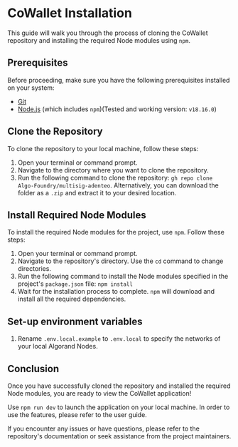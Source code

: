 # CoWallet Installation

This guide will walk you through the process of cloning the CoWallet repository and installing the required Node modules using `npm`.

## Prerequisites

Before proceeding, make sure you have the following prerequisites installed on your system:

-   [Git](https://git-scm.com/)
-   [Node.js](https://nodejs.org/) (which includes `npm`)(Tested and working version: `v18.16.0`)

## Clone the Repository

To clone the repository to your local machine, follow these steps:

1. Open your terminal or command prompt.
2. Navigate to the directory where you want to clone the repository.
3. Run the following command to clone the repository: `gh repo clone Algo-Foundry/multisig-adenteo`. Alternatively, you can download the folder as a `.zip` and extract it to your desired location.

## Install Required Node Modules

To install the required Node modules for the project, use `npm`. Follow these steps:

1. Open your terminal or command prompt.
2. Navigate to the repository's directory. Use the `cd` command to change directories.
3. Run the following command to install the Node modules specified in the project's `package.json` file: `npm install`
4. Wait for the installation process to complete. `npm` will download and install all the required dependencies.

## Set-up environment variables

1. Rename `.env.local.example` to `.env.local` to specify the networks of your local Algorand Nodes.

## Conclusion

Once you have successfully cloned the repository and installed the required Node modules, you are ready to view the CoWallet application!

Use `npm run dev` to launch the application on your local machine. In order to use the features, please refer to the user guide.

If you encounter any issues or have questions, please refer to the repository's documentation or seek assistance from the project maintainers.

